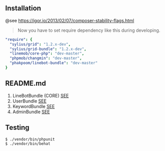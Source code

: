 ## Installation
@see https://igor.io/2013/02/07/composer-stability-flags.html

> Now you have to set require dependency like this during developing. 
```yaml
"require": {
  "sylius/grid": "1.2.x-dev",
  "sylius/grid-bundle": "1.2.x-dev",
  "linemob/core-php": "dev-master",
  "phpmob/changmin": "dev-master",
  "phakpoom/linebot-bundle": "dev-master"
}
```
## README.md
1. LineBotBundle (CORE)
[SEE](https://github.com/phakpoom/LineBotBundle/blob/master/src/LineMob/LineBotBundle/README.md)
2. UserBundle
[SEE](https://github.com/phakpoom/LineBotBundle/blob/master/src/LineMob/UserBundle/README.md)
3. KeywordBundle
[SEE](https://github.com/phakpoom/LineBotBundle/blob/master/src/LineMob/KeywordBundle/README.md)
4. AdminBundle
[SEE](https://github.com/phakpoom/LineBotBundle/blob/master/src/LineMob/AdminBundle/README.md)

## Testing
```
$ ./vendor/bin/phpunit
$ ./vendor/bin/behat
```
